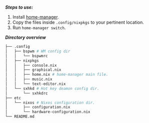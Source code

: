 __*Steps to use:*__
1. Install [home-manager](https://github.com/nix-community/home-manager#installation).
2. Copy the files inside `.config/nixpkgs` to your pertinent location.
3. Run `home-manager switch`.

__*Directory overview*__
```graphql
├── .config
│   ├── bspwm # WM config dir
│   │   └── bspwmrc
│   ├── nixpkgs
│   │   ├── console.nix
│   │   ├── graphical.nix
│   │   ├── home.nix # home-manager main file.
│   │   ├── music.nix
│   │   └── text-editor.nix
│   └── sxhkd # Hot key deamon config dir.
│       └── sxhkdrc
├── etc
│   └── nixos # Nixos configuration dir.
│       ├── configuration.nix
│       └── hardware-configuration.nix
└── README.md
```
